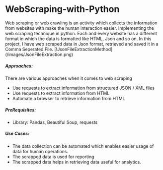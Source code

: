 # WebScraping-with-Python

Web scraping or web crawling is an activity which collects the information from websites with make the human interaction easier.
Implementing the web scraping technique in python. Each and every website has a different format in which the data is formatted like HTML, Json and so on. In this project, I have web scraped data in Json format, retrieved and saved it in a Comma Seperated File.
[!JsonFileExtractionMethod] (/images/JsonFileExtraction.png)

##### Approaches: 
There are various approaches when it comes to web scraping
* Use requests to extract information from structured JSON / XML files
* Use requests to extract information from HTML
* Automate a browser to retrieve information from HTML

##### PreRequisites:
* Library: Pandas, Beautiful Soup, requests
    
    
##### Use Cases:
* The data collection can be automated which enables easier usage of data for human operations.
* The scrapped data is used for reporting
* The scrapped data helps in retrieving data useful for analytics.

